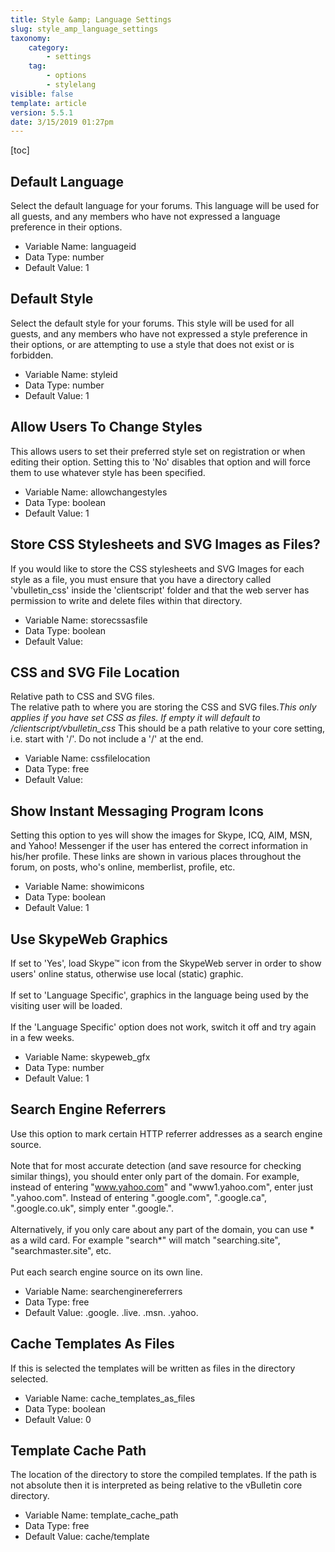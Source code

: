 ```yaml
---
title: Style &amp; Language Settings
slug: style_amp_language_settings
taxonomy:
    category:
        - settings
    tag:
        - options
        - stylelang
visible: false
template: article
version: 5.5.1
date: 3/15/2019 01:27pm
---
```


[toc]

## Default Language
Select the default language for your forums. This language will be used for all guests, and any members who have not expressed a language preference in their options.



- Variable Name: languageid
- Data Type: number
- Default Value: 1

## Default Style
Select the default style for your forums. This style will be used for all guests, and any members who have not expressed a style preference in their options, or are attempting to use a style that does not exist or is forbidden.



- Variable Name: styleid
- Data Type: number
- Default Value: 1

## Allow Users To Change Styles
This allows users to set their preferred style set on registration or when editing their option. Setting this to 'No' disables that option and will force them to use whatever style has been specified.



- Variable Name: allowchangestyles
- Data Type: boolean
- Default Value: 1

## Store CSS Stylesheets and SVG Images as Files?
If you would like to store the CSS stylesheets and SVG Images for each style as a file, you must ensure that you have a directory called 'vbulletin_css' inside the 'clientscript' folder and that the web server has permission to write and delete files within that directory.



- Variable Name: storecssasfile
- Data Type: boolean
- Default Value: 

## CSS and SVG File Location
Relative path to CSS and SVG files.<br/>
The relative path to where you are storing the CSS and SVG files.<dfn>This only applies if you have set CSS as files. If empty it will default to /clientscript/vbulletin_css</dfn> This should be a path relative to your core setting, i.e. start with '/'. Do not include a '/' at the end.



- Variable Name: cssfilelocation
- Data Type: free
- Default Value: 

## Show Instant Messaging Program Icons
Setting this option to yes will show the images for Skype, ICQ, AIM, MSN, and Yahoo! Messenger if the user has entered the correct information in his/her profile. These links are shown in various places throughout the forum, on posts, who's online, memberlist, profile, etc.



- Variable Name: showimicons
- Data Type: boolean
- Default Value: 1

## Use SkypeWeb Graphics
If set to 'Yes', load Skype&trade; icon from the SkypeWeb server in order to show users' online status, otherwise use local (static) graphic.<br />
<br />
If set to 'Language Specific', graphics in the language being used by the visiting user will be loaded.<br />
<br />
If the 'Language Specific' option does not work, switch it off and try again in a few weeks.



- Variable Name: skypeweb_gfx
- Data Type: number
- Default Value: 1

## Search Engine Referrers
Use this option to mark certain HTTP referrer addresses as a search engine source.<br />
<br />
Note that for most accurate detection (and save resource for checking similar things), you should enter only part of the domain.  For example, instead of entering "www.yahoo.com" and "www1.yahoo.com", enter just ".yahoo.com".  Instead of entering ".google.com", ".google.ca", ".google.co.uk", simply enter ".google.".<br />
<br />
Alternatively, if you only care about any part of the domain, you can use * as a wild card.  For example "search*" will match "searching.site", "searchmaster.site", etc.<br />
<br />
Put each search engine source on its own line.



- Variable Name: searchenginereferrers
- Data Type: free
- Default Value: .google.
.live.
.msn.
.yahoo.

## Cache Templates As Files
If this is selected the templates will be written as files in the directory selected.



- Variable Name: cache_templates_as_files
- Data Type: boolean
- Default Value: 0

## Template Cache Path
The location of the directory to store the compiled templates.  If the path is not absolute then it is interpreted as being relative to the vBulletin core directory.



- Variable Name: template_cache_path
- Data Type: free
- Default Value: cache/template
